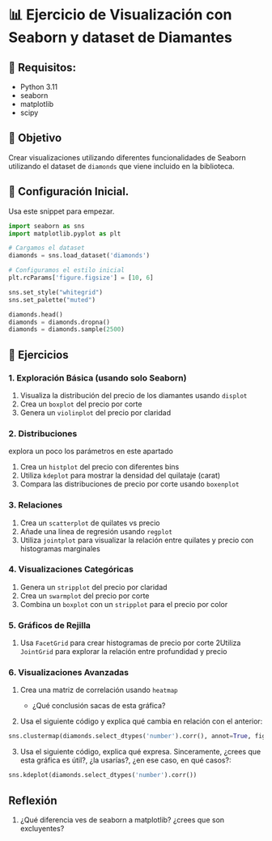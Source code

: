 # 📊 Ejercicio de Visualización con Seaborn y dataset de Diamantes

## 🐍 Requisitos:
- Python 3.11
- seaborn
- matplotlib
- scipy

## 🎯 Objetivo
Crear visualizaciones utilizando diferentes funcionalidades de Seaborn utilizando el dataset de `diamonds` que viene incluido en la biblioteca.

## 🐍 Configuración Inicial.
Usa este snippet para empezar.

```python
import seaborn as sns
import matplotlib.pyplot as plt

# Cargamos el dataset
diamonds = sns.load_dataset('diamonds')

# Configuramos el estilo inicial
plt.rcParams['figure.figsize'] = [10, 6]

sns.set_style("whitegrid")
sns.set_palette("muted")

diamonds.head()
diamonds = diamonds.dropna()
diamonds = diamonds.sample(2500)
```

## 📝 Ejercicios

### 1. Exploración Básica (usando solo Seaborn)
1. Visualiza la distribución del precio de los diamantes usando `displot`
2. Crea un `boxplot` del precio por corte
3. Genera un `violinplot` del precio por claridad

### 2. Distribuciones
explora un poco los parámetros en este apartado
1. Crea un `histplot` del precio con diferentes bins
2. Utiliza `kdeplot` para mostrar la densidad del quilataje (carat)
3. Compara las distribuciones de precio por corte usando `boxenplot`

### 3. Relaciones
1. Crea un `scatterplot` de quilates vs precio
2. Añade una línea de regresión usando `regplot`
3. Utiliza `jointplot` para visualizar la relación entre quilates y precio con histogramas marginales

### 4. Visualizaciones Categóricas
1. Genera un `stripplot` del precio por claridad
2. Crea un `swarmplot` del precio por corte
3. Combina un `boxplot` con un `stripplot` para el precio por color

### 5. Gráficos de Rejilla
1. Usa `FacetGrid` para crear histogramas de precio por corte
2Utiliza `JointGrid` para explorar la relación entre profundidad y precio

### 6. Visualizaciones Avanzadas
1. Crea una matriz de correlación usando `heatmap`
   - ¿Qué conclusión sacas de esta gráfica?

2. Usa el siguiente código y explica qué cambia en relación con el anterior:

```python
sns.clustermap(diamonds.select_dtypes('number').corr(), annot=True, figsize=(6, 6), linewidths=0.5, cmap='coolwarm')
```

3. Usa el siguiente código, explica qué expresa. Sinceramente, ¿crees que esta gráfica es útil?, ¿la usarías?, ¿en ese caso, en qué casos?:

```python
sns.kdeplot(diamonds.select_dtypes('number').corr())
```

## Reflexión
1. ¿Qué diferencia ves de seaborn a matplotlib? ¿crees que son excluyentes?
